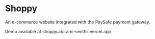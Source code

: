# Shoppy

An e-commerce website integrated with the PaySafe payment gateway.

Demo available at shoppy.abirami-senthil.vercel.app